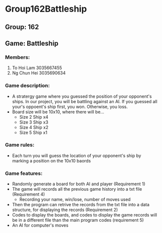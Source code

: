 # Group162Battleship

## Group: 162
## Game: Battleship
### Members:
1. To Hoi Lam 3035667455
2. Ng Chun Hei 3035690634

### Game description: 
* A stratergy game where you guessed the position of your opponent's ships. In our project, you will be battling against an AI. If you guessed all your's oppoent's ship first, you won. Otherwise, you loss.
* Board size will be 10x10, where there will be...
    * Size 2 Ship x4
    * Size 3 Ship x3
    * Size 4 Ship x2
    * Size 5 Ship x1

###  Game rules:
* Each turn you will guess the location of your opponent's ship by marking a position on the 10x10 baords

### Game features:
* Randomly generate a board for both AI and player (Requirement 1)
* The game will records all the previous game history into a txt file (Requirement 4)
    * Recording your name, win/lose, number of moves used
* Then the program can retrive the records from the txt file into a data structure, for displaying the records (Requirement 2)
* Codes to display the boards, and codes to display the game records will be in a different file than the main program codes (requirement 5)
* An AI for computer's moves
